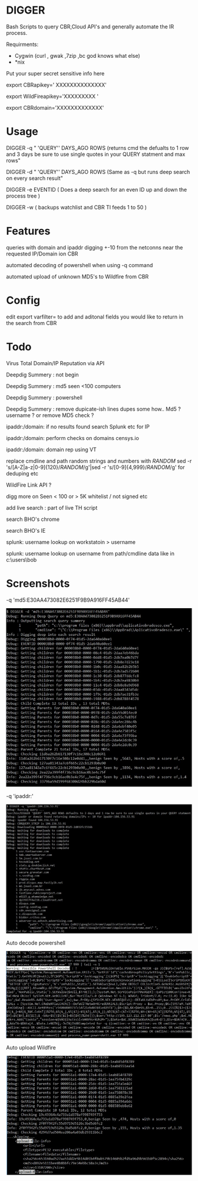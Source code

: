 # DIGGER
Bash Scripts to query CBR,Cloud API's and generally automate the IR process.

Requirments:
* Cygwin (curl , gwak ,7zip ,bc god knows what else)
* *nix 


Put your super secret sensitive info here

export CBRapikey=' XXXXXXXXXXXXXX'

export WildFireapikey='XXXXXXXXX '

export CBRdomain='XXXXXXXXXXXXX'


# Usage

DIGGER -q " \'QUERY\''  DAYS_AGO ROWS (returns cmd the defualts to  1 row and 3 days be sure to use single quotes in your QUERY statment and max rows"

DIGGER  -d " \'QUERY\''  DAYS_AGO ROWS (Same as -q but runs deep search on every search result"

DIGGER  -e EVENTID \( Does a deep search for an even ID up and down the process tree \)

DIGGER  -w \( backups watchlist and CBR TI feeds 1 to 50 \)



# Features

queries with domain and ipaddr digging +-10 from the netconns near the requested IP/Domain ion CBR

automated decoding of powershell when using -q command

automated upload of unknown MD5's to Wildfire from CBR 


# Config

edit export varfilter=  to add and aditonal fields you would like to return in the search from CBR


# Todo

Virus Total Domain/IP Reputation via API

Deepdig Summery : not begin

Deepdig Summery : md5 seen <100 computers

Deepdig Summery : powershell 

Deepdig Summery : remove dupicate-ish lines   dupes some how.. Md5 ? username ? or remove MD5 check ? 

ipaddr:/domain: if no results found search Splunk etc for IP

ipaddr:/domain: perform checks on domains censys.io

ipaddr:/domain: domain rep using VT


replace cmdline and path random strings and numbers with _RANDOM_ sed -r 's/[A-Z|a-z|0-9]{120}/_RANDOM_/g'|sed -r 's/[0-9]{4,999}/_RANDOM_/g' for deduping etc

WildFire Link API ?

digg more on Seen < 100 or > 5K whitelist  / not signed etc 

add live search : part of live TH script

search BHO's chrome 

search BHO's IE



splunk: username lookup on workstatoin > username 

splunk: username lookup on username from path/cmdline data like in c:\users\bob 




# Screenshots

-q 'md5:E30AA473082E6251F9B9A916FF45AB44'

![alt text](DIGGER_D.jpg)



-q 'ipaddr:'

![alt text](DIGGER_IP.jpg)


Auto decode powershell

![alt text](DIGGER_PSDECODE.jpg)


Auto upload Wildfire

![alt text](DIGGER_UPLOAD.jpg)

